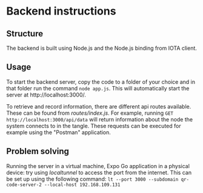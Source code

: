 Backend instructions
==========

Structure
---------
The backend is built using Node.js and the Node.js binding from IOTA client.

Usage
------
To start the backend server, copy the code to a folder of your choice and in that folder run the command `node app.js`. This will automatically start the server at http://localhost:3000/.

To retrieve and record information, there are different api routes available. These can be found from _routes/index.js_.
For example, running `GET http://localhost:3000/api/data` will return information about the node the system connects to in the tangle. These requests can be executed for example using the "Postman" application.

Problem solving
----------------
Running the server in a virtual machine, Expo Go application in a physical device: try using _localtunnel_ to access the port from the internet. This can be set up using the following command: `lt --port 3000 --subdomain qr-code-server-2 --local-host 192.168.109.131`